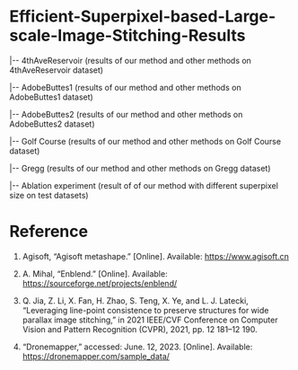 # Efficient-Superpixel-based-Large-scale-Image-Stitching-Results

|-- 4thAveReservoir	(results of our method and other methods on 4thAveReservoir dataset)

|-- AdobeButtes1	(results of our method and other methods on AdobeButtes1 dataset)	

|-- AdobeButtes2	(results of our method and other methods on AdobeButtes2 dataset)	

|-- Golf Course	(results of our method and other methods on Golf Course dataset)	

|-- Gregg	(results of our method and other methods on Gregg dataset)	

|-- Ablation experiment	(result of of our method with different superpixel size on test datasets)	

# Reference


1. Agisoft, “Agisoft metashape.” [Online]. Available: https://www.agisoft.cn

2. A. Mihal, “Enblend.” [Online]. Available: https://sourceforge.net/projects/enblend/

3. Q. Jia, Z. Li, X. Fan, H. Zhao, S. Teng, X. Ye, and L. J. Latecki, “Leveraging line-point consistence to preserve structures for wide parallax image stitching,” in 2021 IEEE/CVF Conference on Computer Vision and Pattern Recognition (CVPR), 2021, pp. 12 181–12 190.

4. “Dronemapper,” accessed: June. 12, 2023. [Online]. Available: https://dronemapper.com/sample_data/

